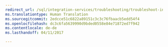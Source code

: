 ```yaml
--- 
redirect_url: /sql/integration-services/troubleshooting/troubleshoot-integration-services-ssis-packages
ms.translationtype: Human Translation
ms.sourcegitcommit: 2edcce51c6822a89151c3c3c76fbaacb5edd54f4
ms.openlocfilehash: dc3c6fa5639990d9bded0558e84e71872ed7f942
ms.contentlocale: de-de
ms.lasthandoff: 04/11/2017

--- 
```


